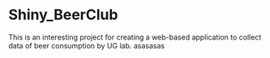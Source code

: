 # Shiny_BeerClub
This is an interesting project for creating a web-based application to collect data of beer consumption by UG lab.
asasasas
